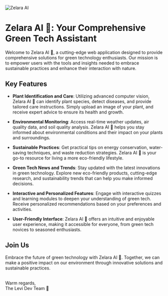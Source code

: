 ![Zelara AI](https://github.com/Hackathon2023Cyprus/.github/assets/66517969/6d824cf2-716c-4b5e-8801-ee27582bb080)

# Zelara AI 🌿: Your Comprehensive Green Tech Assistant

Welcome to Zelara AI 🌿, a cutting-edge web application designed to provide comprehensive solutions for green technology enthusiasts. Our mission is to empower users with the tools and insights needed to embrace sustainable practices and enhance their interaction with nature.

## Key Features

- **Plant Identification and Care**: Utilizing advanced computer vision, Zelara AI 🌿 can identify plant species, detect diseases, and provide tailored care instructions. Simply upload an image of your plant, and receive expert advice to ensure its health and growth.

- **Environmental Monitoring**: Access real-time weather updates, air quality data, and soil quality analysis. Zelara AI 🌿 helps you stay informed about environmental conditions and their impact on your plants and surroundings.

- **Sustainable Practices**: Get practical tips on energy conservation, water-saving techniques, and waste reduction strategies. Zelara AI 🌿 is your go-to resource for living a more eco-friendly lifestyle.

- **Green Tech News and Trends**: Stay updated with the latest innovations in green technology. Explore new eco-friendly products, cutting-edge research, and sustainability trends that can help you make informed decisions.

- **Interactive and Personalized Features**: Engage with interactive quizzes and learning modules to deepen your understanding of green tech. Receive personalized recommendations based on your preferences and activities.

- **User-Friendly Interface**: Zelara AI 🌿 offers an intuitive and enjoyable user experience, making it accessible for everyone, from green tech novices to seasoned enthusiasts.

## Join Us

Embrace the future of green technology with Zelara AI 🌿. Together, we can make a positive impact on our environment through innovative solutions and sustainable practices.

<br>
Warm regards, <br>
The Levi Dev Team 🌿
